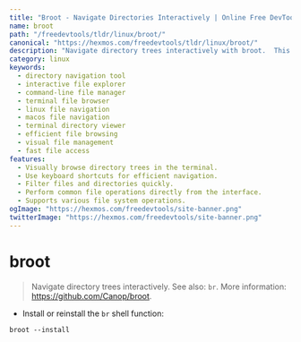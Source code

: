 ```yaml
---
title: "Broot - Navigate Directories Interactively | Online Free DevTools by Hexmos"
name: broot
path: "/freedevtools/tldr/linux/broot/"
canonical: "https://hexmos.com/freedevtools/tldr/linux/broot/"
description: "Navigate directory trees interactively with broot.  This powerful command-line tool offers a visual and intuitive way to browse files and folders. Free online tool, no registration required."
category: linux
keywords:
  - directory navigation tool
  - interactive file explorer
  - command-line file manager
  - terminal file browser
  - linux file navigation
  - macos file navigation
  - terminal directory viewer
  - efficient file browsing
  - visual file management
  - fast file access
features:
  - Visually browse directory trees in the terminal.
  - Use keyboard shortcuts for efficient navigation.
  - Filter files and directories quickly.
  - Perform common file operations directly from the interface.
  - Supports various file system operations.
ogImage: "https://hexmos.com/freedevtools/site-banner.png"
twitterImage: "https://hexmos.com/freedevtools/site-banner.png"
---
```


# broot

> Navigate directory trees interactively.
> See also: `br`.
> More information: <https://github.com/Canop/broot>.

- Install or reinstall the `br` shell function:

`broot --install`
